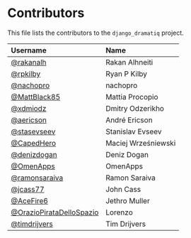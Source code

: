 # Contributors

This file lists the contributors to the `django_dramatiq` project.

| Username                                                               | Name                |
| :-------                                                               | :---                |
| [@rakanalh](https://github.com/rakanalh)                               | Rakan Alhneiti      |
| [@rpkilby](https://github.com/rpkilby)                                 | Ryan P Kilby        |
| [@nachopro](https://github.com/nachopro)                               | nachopro            |
| [@MattBlack85](https://github.com/MattBlack85)                         | Mattia Procopio     |
| [@xdmiodz](https://github.com/xdmiodz)                                 | Dmitry Odzerikho    |
| [@aericson](https://github.com/aericson)                               | André Ericson       |
| [@stasevseev](https://github.com/StasEvseev)                           | Stanislav Evseev    |
| [@CapedHero](https://github.com/CapedHero)                             | Maciej Wrześniewski |
| [@denizdogan](https://github.com/denizdogan)                           | Deniz Dogan         |
| [@OmenApps](https://github.com/OmenApps)                               | OmenApps            |
| [@ramonsaraiva](https://github.com/ramonsaraiva)                       | Ramon Saraiva       |
| [@jcass77](https://github.com/jcass77)                                 | John Cass           |
| [@AceFire6](https://github.com/AceFire6)                               | Jethro Muller       |
| [@OrazioPirataDelloSpazio](https://github.com/OrazioPirataDelloSpazio) | Lorenzo             |
| [@timdrijvers](https://github.com/timdrijvers)                         | Tim Drijvers        |
